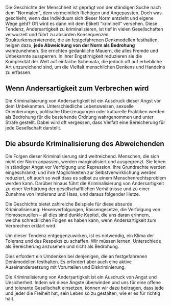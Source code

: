 Die Geschichte der Menschheit ist geprägt von der ständigen Suche nach dem "Normalen", dem vermeintlich Richtigen und Angepassten. Doch was geschieht, wenn das Individuum sich dieser Norm entzieht und eigene Wege geht? Oft wird es dann mit dem Etikett "kriminell" versehen. Diese Tendenz, Andersartigkeit zu kriminalisieren, ist tief in vielen Gesellschaften verwurzelt und führt zu absurden Konsequenzen.  
Strukturkonservierende, die an festgefahrenen Denkmodellen festhalten, neigen dazu, **jede Abweichung von der Norm als Bedrohung** wahrzunehmen. Sie errichten gedankliche Mauern, die alles Fremde und Unbekannte aussperren. In ihrer Engstirnigkeit reduzieren sie die Komplexität der Welt auf einfache Schemata, die jedoch oft auf erhebliche Art unzureichend sind, um die Vielfalt menschlichen Denkens und Handelns zu erfassen. 

## Wenn Andersartigkeit zum Verbrechen wird

Die Kriminalisierung von Andersartigkeit ist ein Ausdruck dieser Angst vor dem Unbekannten. Unterschiedliche Lebensweisen, sexuelle Orientierungen, politische Überzeugungen oder kulturelle Praktiken werden als Bedrohung für die bestehende Ordnung wahrgenommen und unter Strafe gestellt. Dabei wird oft vergessen, dass Vielfalt eine Bereicherung für jede Gesellschaft darstellt.

## Die absurde Kriminalisierung des Abweichenden

Die Folgen dieser Kriminalisierung sind weitreichend. Menschen, die sich nicht der Norm anpassen, werden marginalisiert und ausgegrenzt. Sie leben in ständiger Angst vor Verfolgung und Repression. Ihre Grundrechte werden eingeschränkt, und ihre Möglichkeiten zur Selbstverwirklichung werden reduziert, oft auch so weit dass es selbst zu einem Menschenrechtsproblem werden kann. Darüber hinaus führt die Kriminalisierung von Andersartigkeit zu einer Verhärtung der gesellschaftlichen Verhältnisse und zu einer Zunahme von Intoleranz und Hass, und daraus folgender Hetze.

Die Geschichte bietet zahlreiche Beispiele für diese absurde Kriminalisierung: Hexenverfolgungen, Rassengesetze, die Verfolgung von Homosexuellen – all dies sind dunkle Kapitel, die uns daran erinnern, welche schrecklichen Folgen es haben kann, wenn Andersartigkeit zum Verbrechen erklärt wird.

Um dieser Tendenz entgegenzuwirken, ist es notwendig, ein Klima der Toleranz und des Respekts zu schaffen. Wir müssen lernen, Unterschiede als Bereicherung anzusehen und nicht als Bedrohung. 

Dies erfordert ein Umdenken bei denjenigen, die an festgefahrenen Denkmodellen festhalten. Es erfordert aber auch eine aktive Auseinandersetzung mit Vorurteilen und Diskriminierung.

Die Kriminalisierung von Andersartigkeit ist ein Ausdruck von Angst und Unsicherheit. Indem wir diese Ängste überwinden und uns für eine offene und tolerante Gesellschaft einsetzen, können wir dazu beitragen, dass jede und jeder die Freiheit hat, sein Leben so zu gestalten, wie er es für richtig hält.
